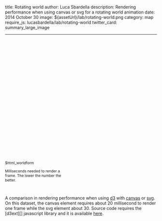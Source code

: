 title: Rotating world
author: Luca Sbardella
description: Rendering performance when using canvas or svg for a rotating world animation
date: 2014 October 30
image: ${assetUrl}/lab/rotating-world.png
category: map
require_js: lucasbardella/lab/rotating-world
twitter_card: summary_large_image

---

<div class="container-fluid">
<div class="row">
<div class="col-sm-9 push-bottom">
    <div class="lazyContainer">
        <div style='padding-top: 80%'></div>
        <div data-options="lux.context.rotatingWorld" data-height='80%' class="content" data-giotto-rotatingworld></div>
    </div>
</div>
<div class="col-sm-3 push-bottom">
    <div style="font-size: 12px; max-width: 200px;">
    $html_worldform
    <div data-jstats></div>
    <p>Milliseconds needed to render a frame. The lower the number the better.</p>
    </div>
</div>
</div>
</div>
<br>

A comparison in rendering performance when using [d3](https://d3js.org/) with
[canvas](http://en.wikipedia.org/wiki/Canvas_element) or [svg](http://en.wikipedia.org/wiki/Scalable_Vector_Graphics).
On this dataset, the canvas element requires about 20 millisecond to render one
frame while the svg element about 30.
Source code requires the [d3ext][] javascript library and it is available
<a href="${assetUrl}/lab/rotating-world.js" target="_self">here</a>.
